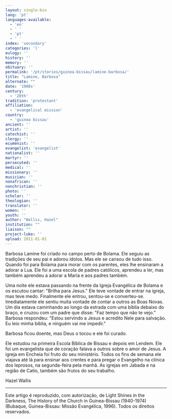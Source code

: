 ```yaml
---
layout: single-bio
lang: 'pt'
languages-available:
  - 'en'
  - ' '
  - 'pt'
  - ' '
index: 'secondary'
categories: 'l'
eulogy: ''
history: ''
memory: ''
obituary: ''
permalink: '/pt/stories/guinea-bissau/lamine-barbosa/'
title: "Lamine, Barbosa"
alternate: ""
date: '1900s'
century:
  - '20th'
tradition: 'protestant'
affiliation:
  - 'evangelical mission'
country:
  - 'guinea bissau'
ancient: ''
artist: ''
catechist: ''
clergy: ''
ecumenist: ''
evangelist: 'evangelist'
nationalist: ''
martyr: ''
persecuted: ''
medical: ''
missionary: ''
musician: ''
nonafrican: ''
nonchristian: ''
photo: ''
scholar: ''
theologian: ''
translator: ''
women: ''
youth: ''
author: "Wallis, Hazel"
institution: ""
liaison: ""
project-luke: ''
upload: 2011-01-01
---
```




Barbosa Lamine foi criado no campo perto de Bolama. Ele seguiu as tradições de seu pai e adorou ídolos. Mas ele se cansou de tudo isso. Quando foi para Bolama para morar com os parentes, eles lhe ensinaram a adorar a Lua. Ele foi a uma escola de padres católicos, aprendeu a ler, mas também aprendeu a adorar a Maria e aos padres também.

Uma noite ele estava passando na frente da Igreja Evangélica de Bolama e os escutou cantar: "Brilha para Jesus." Ele teve vontade de entrar na igreja, mas teve medo. Finalmente ele entrou, sentou-se e converteu-se. Imediatamente ele sentiu muita vontade de contar a outros as Boas Novas. Um dia estava caminhando ao longo da estrada com uma bíblia debaixo do braço, e cruzou com um padre que disse: "Faz tempo que não te vejo." Barbosa respondeu: "Estou servindo a Jesus e acredito Nele para salvação. Eu leio minha bíblia, e ninguém vai me impedir."

Barbosa ficou doente, mas Deus o tocou e ele foi curado.

Ele estudou na primeira Escola Bíblica de Bissau e depois em Lendem. Ele foi um evangelista que de coração falava a outros sobre o amor de Jesus. A igreja em Encheia foi fruto do seu ministério. Todos os fins de semana ele viajava até lá para ensinar aos crentes e para pregar o Evangelho na clínica dos leprosos, na segunda-feira pela manhã. As igrejas em Jabada e na região de Catio, também são frutos do seu trabalho.

Hazel Wallis

---

Este artigo é reproduzido, com autorização, de Light Shines in the Darkness, The History of the Church in Guinea-Bissau (1940-1974) (Bubaque, Guinea-Bissau: Missão Evangélica, 1996). Todos os direitos reservados.
